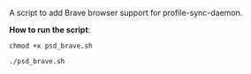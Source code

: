 A script to add Brave browser support for profile-sync-daemon.

**How to run the script**:
```terminal
chmod +x psd_brave.sh
```

```terminal
./psd_brave.sh
```
